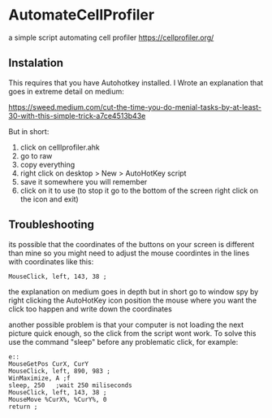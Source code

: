 # AutomateCellProfiler
a simple script automating cell profiler https://cellprofiler.org/

 ## Instalation
 This requires that you have Autohotkey installed. I Wrote an explanation that goes in extreme detail on medium:

 https://sweed.medium.com/cut-the-time-you-do-menial-tasks-by-at-least-30-with-this-simple-trick-a7ce4513b43e

But in short:

1. click on celllprofiler.ahk
2. go to raw
3. copy everything
4. right click on desktop > New > AutoHotKey script
5. save it somewhere you will remember
6. click on it to use (to stop it go to the bottom of the screen right click on the icon and exit)


## Troubleshooting

its possible that the coordinates of the buttons on your screen is different than mine so you might need to adjust the mouse coordintes in the lines with coordinates like this:
```
MouseClick, left, 143, 38 ;
```
the explanation on medium goes in depth but in short go to window spy by right clicking the AutoHotKey icon position the mouse where you want the click too happen and write down the coordinates

another possible problem is that your computer is not loading the next picture quick enough, so the click from the script wont work.  To solve this use the command "sleep" before any problematic click, for example:
```
e::
MouseGetPos CurX, CurY
MouseClick, left, 890, 983 ;
WinMaximize, A ;f
sleep, 250   ;wait 250 miliseconds
MouseClick, left, 143, 38 ;
MouseMove %CurX%, %CurY%, 0
return ;
